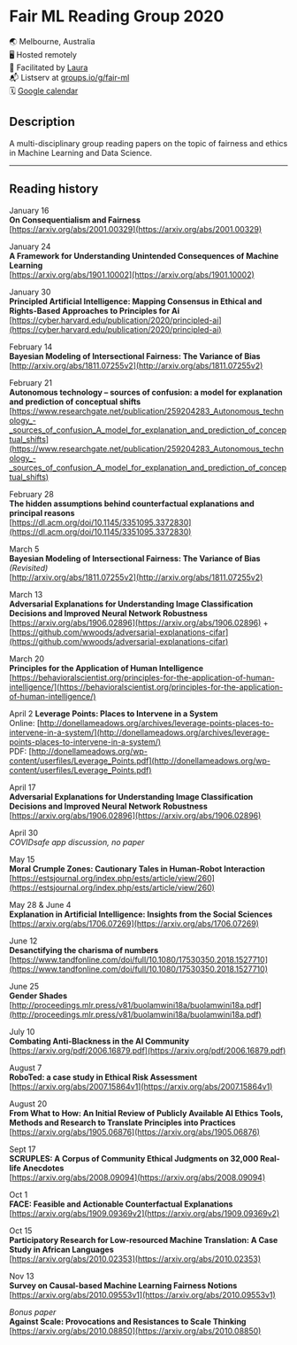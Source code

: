 # Fair ML Reading Group 2020
🌏 Melbourne, Australia  
🖥 Hosted remotely   
🤖 Facilitated by [Laura](https://twitter.com/summerscope)  
📬 Listserv at [groups.io/g/fair-ml](https://groups.io/g/fair-ml)  
🗓 [Google calendar](https://calendar.google.com/calendar?cid=MWVxa29iam90NHB0YXMzNjQxZXRvN2lkZjhAZ3JvdXAuY2FsZW5kYXIuZ29vZ2xlLmNvbQ)
 
## Description
A multi-disciplinary group reading papers on the topic of fairness and ethics in Machine Learning and Data Science. 
  
---
## Reading history

January 16  
**On Consequentialism and Fairness**  
[https://arxiv.org/abs/2001.00329](https://arxiv.org/abs/2001.00329)  
  
January 24  
**A Framework for Understanding Unintended Consequences of Machine Learning**  
[https://arxiv.org/abs/1901.10002](https://arxiv.org/abs/1901.10002)  
  
January 30  
**Principled Artificial Intelligence: Mapping Consensus in Ethical and Rights-Based Approaches to Principles for Ai**  
[https://cyber.harvard.edu/publication/2020/principled-ai](https://cyber.harvard.edu/publication/2020/principled-ai)  
  
February 14  
**Bayesian Modeling of Intersectional Fairness: The Variance of Bias**  
[http://arxiv.org/abs/1811.07255v2](http://arxiv.org/abs/1811.07255v2)

February 21  
**Autonomous technology – sources of confusion: a model for explanation and prediction of conceptual shifts**  
[https://www.researchgate.net/publication/259204283_Autonomous_technology_-_sources_of_confusion_A_model_for_explanation_and_prediction_of_conceptual_shifts](https://www.researchgate.net/publication/259204283_Autonomous_technology_-_sources_of_confusion_A_model_for_explanation_and_prediction_of_conceptual_shifts)  

February 28  
**The hidden assumptions behind counterfactual explanations and principal reasons**  
[https://dl.acm.org/doi/10.1145/3351095.3372830](https://dl.acm.org/doi/10.1145/3351095.3372830)  

March 5  
**Bayesian Modeling of Intersectional Fairness: The Variance of Bias**  _(Revisited)_  
[http://arxiv.org/abs/1811.07255v2](http://arxiv.org/abs/1811.07255v2) 

March 13  
**Adversarial Explanations for Understanding Image Classification Decisions and Improved Neural Network Robustness**
[https://arxiv.org/abs/1906.02896](https://arxiv.org/abs/1906.02896) + [https://github.com/wwoods/adversarial-explanations-cifar](https://github.com/wwoods/adversarial-explanations-cifar)   

March 20  
**Principles for the Application of Human Intelligence**  
[https://behavioralscientist.org/principles-for-the-application-of-human-intelligence/](https://behavioralscientist.org/principles-for-the-application-of-human-intelligence/)
  
April 2 
**Leverage Points: Places to Intervene in a System**  
Online: [http://donellameadows.org/archives/leverage-points-places-to-intervene-in-a-system/](http://donellameadows.org/archives/leverage-points-places-to-intervene-in-a-system/)  
PDF: [http://donellameadows.org/wp-content/userfiles/Leverage_Points.pdf](http://donellameadows.org/wp-content/userfiles/Leverage_Points.pdf) 
  
April 17  
**Adversarial Explanations for Understanding Image Classification Decisions and Improved Neural Network Robustness**    
[https://arxiv.org/abs/1906.02896](https://arxiv.org/abs/1906.02896)  

April 30  
_COVIDsafe app discussion, no paper_

May 15  
**Moral Crumple Zones: Cautionary Tales in Human-Robot Interaction**  
[https://estsjournal.org/index.php/ests/article/view/260](https://estsjournal.org/index.php/ests/article/view/260)

May 28 & June 4    
**Explanation in Artificial Intelligence: Insights from the Social Sciences**  
[https://arxiv.org/abs/1706.07269](https://arxiv.org/abs/1706.07269)

June 12  
**Desanctifying the charisma of numbers**   
[https://www.tandfonline.com/doi/full/10.1080/17530350.2018.1527710](https://www.tandfonline.com/doi/full/10.1080/17530350.2018.1527710)

June 25  
**Gender Shades**  
[http://proceedings.mlr.press/v81/buolamwini18a/buolamwini18a.pdf](http://proceedings.mlr.press/v81/buolamwini18a/buolamwini18a.pdf)

July 10  
**Combating Anti-Blackness in the AI Community**  
[https://arxiv.org/pdf/2006.16879.pdf](https://arxiv.org/pdf/2006.16879.pdf)  

August 7  
**RoboTed: a case study in Ethical Risk Assessment**  
[https://arxiv.org/abs/2007.15864v1](https://arxiv.org/abs/2007.15864v1)  

August 20  
**From What to How: An Initial Review of Publicly Available AI Ethics Tools, Methods and Research to Translate Principles into Practices**  
[https://arxiv.org/abs/1905.06876](https://arxiv.org/abs/1905.06876)
  
Sept 17  
**SCRUPLES: A Corpus of Community Ethical Judgments on 32,000 Real-life Anecdotes**  
[https://arxiv.org/abs/2008.09094](https://arxiv.org/abs/2008.09094)  


Oct 1  
**FACE: Feasible and Actionable Counterfactual Explanations**  
[https://arxiv.org/abs/1909.09369v2](https://arxiv.org/abs/1909.09369v2)   
  
Oct 15  
**Participatory Research for Low-resourced Machine Translation: A Case Study in African Languages**  
[https://arxiv.org/abs/2010.02353](https://arxiv.org/abs/2010.02353)  
  
Nov 13  
**Survey on Causal-based Machine Learning Fairness Notions**  
[https://arxiv.org/abs/2010.09553v1](https://arxiv.org/abs/2010.09553v1)  
    
_Bonus paper_       
**Against Scale: Provocations and Resistances to Scale Thinking**   
[https://arxiv.org/abs/2010.08850](https://arxiv.org/abs/2010.08850)  
  